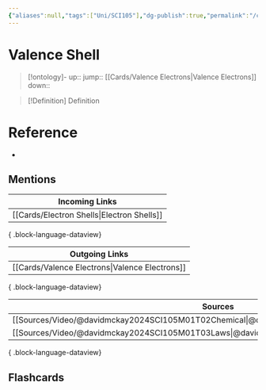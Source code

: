 ```yaml
---
{"aliases":null,"tags":["Uni/SCI105"],"dg-publish":true,"permalink":"/cards/valence-shell/","dgPassFrontmatter":true}
---
```


# Valence Shell

> [!ontology]-
> up:: 
> jump:: [[Cards/Valence Electrons\|Valence Electrons]]
> down:: 

> [!Definition] Definition

# Reference

- 

## Mentions

| Incoming Links                                |
| --------------------------------------------- |
| [[Cards/Electron Shells\|Electron Shells]] |

{ .block-language-dataview}

| Outgoing Links                                    |
| ------------------------------------------------- |
| [[Cards/Valence Electrons\|Valence Electrons]] |

{ .block-language-dataview}

| Sources                                                                                       |
| --------------------------------------------------------------------------------------------- |
| [[Sources/Video/@davidmckay2024SCI105M01T02Chemical\|@davidmckay2024SCI105M01T02Chemical]] |
| [[Sources/Video/@davidmckay2024SCI105M01T03Laws\|@davidmckay2024SCI105M01T03Laws]]         |

{ .block-language-dataview}

## Flashcards